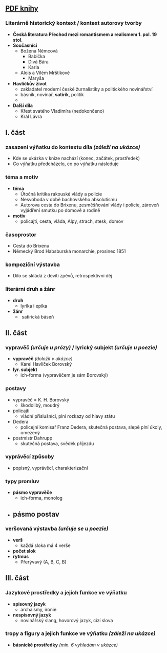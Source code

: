 ## [PDF knihy]()
### Literárně historický kontext / kontext autorovy tvorby
- **Česká literatura Přechod mezi romantismem a realismem  1. pol. 19 stol.**
- **Současníci**
	- Božena Němcová
		- Babička 
		- Divá Bára
		- Karla
	- Alois a Vilém Mrštíkové
		- Maryša
- **Havlíčkův život**
	- zakladatel moderní české žurnalistiky a politického novinářství
	- básník, novinář, **satirik**, politik
	- 
- **Další díla**
	- Křest svatého Vladimíra (nedokončeno)
	- Král Lávra
## I. část

### zasazení výňatku do kontextu díla *(záleží na ukázce)*
- Kde se ukázka v knize nachází (konec, začátek, prostředek)
- Co výňatku předcházelo, co po výňatku následuje 
### téma a motiv
- **téma**
	- Útočná kritika rakouské vlády a policie 
	- Nesvoboda v době bachovského absolutismu
	- Autorova cesta do Brixenu, zesměšňování vlády i policie, zároveň vyjádření smutku po  domově a rodině
- **motiv**
	- policajti, cesta, vláda, Alpy, strach, stesk, domov
### časoprostor
- Cesta do Brixenu
- Německý Brod Habsburská monarchie, prosinec 1851
### kompoziční výstavba
- Dílo se skládá z devíti zpěvů, retrospektivní děj
### literární druh a žánr
- **druh**
	- lyrika i epika
- **žánr**
	-  satirická báseň
## II. část
### vypravěč *(určuje u prózy)* / lyrický subjekt *(určuje u poezie)*
- **vypravěč** *(doložit v ukázce)*
	- Karel Havlíček Borovský 
- **lyr. subjekt**
	- ich-forma (vypravěčem je sám Borovský)
### postavy
- vypravěč = K. H. Borovský 
	- škodolibý, moudrý
- policajti 
	- vládní příslušníci, plní rozkazy od hlavy státu 
- Dedera 
	- policejní komisař Franz Dedera, skutečná postava, slepě plní úkoly, omezený
- postmistr Dahrupp 
	- skutečná postava, svědek příjezdu
### vyprávěcí způsoby
- popisný, vyprávěcí, charakterizační 
### typy promluv
- **pásmo vypravěče**
	- ich-forma, monolog
- **pásmo postav**
	- 
### veršovaná výstavba  *(určuje se u poezie)*
- **verš**
	- každá sloka má 4 verše
- **počet slok**
- **rytmus**
	- Přerývavý (A, B, C, B)
## III. část
### Jazykové prostředky a jejich funkce ve výňatku
- **spisovný jazyk**
	- archaismy, ironie
- **nespisovný jazyk**
	- novinářský slang, hovorový jazyk, cizí slova
### tropy a figury a jejich funkce ve výňatku *(záleží na ukázce)*
- **básnické prostředky** *(min. 6 vyhledám v ukázce)*
